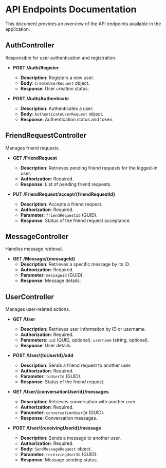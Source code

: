 ﻿# API Endpoints Documentation

This document provides an overview of the API endpoints available in the application.

## AuthController

Responsible for user authentication and registration.

- **POST /Auth/Register**
    - **Description**: Registers a new user.
    - **Body**: `CreateUserRequest` object.
    - **Response**: User creation status.

- **POST /Auth/Authenticate**
    - **Description**: Authenticates a user.
    - **Body**: `AuthenticateUserRequest` object.
    - **Response**: Authentication status and token.

## FriendRequestController

Manages friend requests.

- **GET /FriendRequest**
    - **Description**: Retrieves pending friend requests for the logged-in user.
    - **Authorization**: Required.
    - **Response**: List of pending friend requests.

- **PUT /FriendRequest/accept/{friendRequestId}**
    - **Description**: Accepts a friend request.
    - **Authorization**: Required.
    - **Parameter**: `friendRequestId` (GUID).
    - **Response**: Status of the friend request acceptance.

## MessageController

Handles message retrieval.

- **GET /Message/{messageId}**
    - **Description**: Retrieves a specific message by its ID.
    - **Authorization**: Required.
    - **Parameter**: `messageId` (GUID).
    - **Response**: Message details.

## UserController

Manages user-related actions.

- **GET /User**
    - **Description**: Retrieves user information by ID or username.
    - **Authorization**: Required.
    - **Parameters**: `uid` (GUID, optional), `username` (string, optional).
    - **Response**: User details.

- **POST /User/{toUserId}/add**
    - **Description**: Sends a friend request to another user.
    - **Authorization**: Required.
    - **Parameter**: `toUserId` (GUID).
    - **Response**: Status of the friend request.

- **GET /User/{conversationUserId}/messages**
    - **Description**: Retrieves conversation with another user.
    - **Authorization**: Required.
    - **Parameter**: `conversationUserId` (GUID).
    - **Response**: Conversation messages.

- **POST /User/{receivingUserId}/message**
    - **Description**: Sends a message to another user.
    - **Authorization**: Required.
    - **Body**: `SendMessageRequest` object.
    - **Parameter**: `receivingUserId` (GUID).
    - **Response**: Message sending status.
